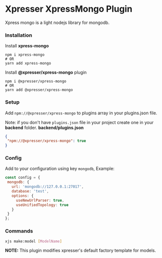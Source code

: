 # Xpresser XpressMongo Plugin

Xpress mongo is a light nodejs library for mongodb.

### Installation

Install **xpress-mongo**

 ```shell script
npm i xpress-mongo
# OR
yarn add xpress-mongo
```

Install **@xpresser/xpress-mongo** plugin

 ```shell script
npm i @xpresser/xpress-mongo
# OR
yarn add @xpresser/xpress-mongo
```

### Setup

Add `npm://@xpresser/xpress-mongo` to plugins array in your plugins.json file.

Note: if you don't have `plugins.json` file in your project create one in your **backend** folder.
**backend/plugins.json**

 ```json
{
  "npm://@xpresser/xpress-mongo": true
}
 ```

### Config

Add to your configuration using key `mongodb`, Example:

 ```javascript
const config = {
  mongodb: {
    url: 'mongodb://127.0.0.1:27017',
    database: 'test',
    options: {
      useNewUrlParser: true,
      useUnifiedTopology: true
    }
  }
};
 ```

### Commands

```sh
xjs make:model [ModelName]
```

**NOTE:** This plugin modifies xpresser's default factory template for models.